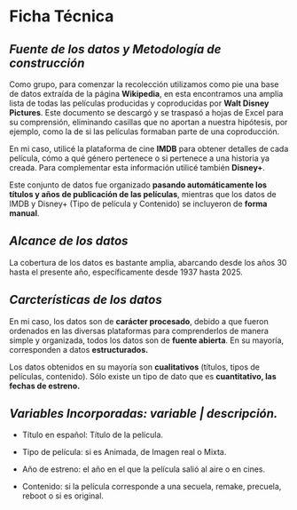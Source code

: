 # Ficha Técnica

## *Fuente de los datos y Metodología de construcción*

Como grupo, para comenzar la recolección utilizamos como pie una base de datos extraída de la página **Wikipedia**, en esta encontramos una amplia lista de todas las películas producidas y coproducidas por **Walt Disney Pictures**. Este documento se descargó y se traspasó a hojas de Excel para su comprensión, eliminando casillas que no aportan a nuestra hipótesis, por ejemplo, como la de si las películas formaban parte de una coproducción.

En mi caso, utilicé la plataforma de cine **IMDB** para obtener detalles de cada película, cómo a qué género pertenece o si pertenece a una historia ya creada.
Para complementar esta información utilicé también **Disney+**. 

Este conjunto de datos fue organizado **pasando automáticamente los títulos y años de publicación de las películas**, mientras que los datos de IMDB y Disney+ (Tipo de película y Contenido) se incluyeron de **forma manual**. 

## *Alcance de los datos*

La cobertura de los datos es bastante amplia, abarcando desde los años 30 hasta el presente año, específicamente desde 1937 hasta 2025. 

## *Carcterísticas de los datos*

En mi caso, los datos son de **carácter procesado**, debido a que fueron ordenados en las diversas plataformas para comprenderlos de manera simple y organizada, todos los datos son de **fuente abierta**. En su mayoría, corresponden a datos **estructurados.**

Los datos obtenidos en su mayoría son **cualitativos** (títulos, tipos de películas, contenido). Sólo existe un tipo de dato que es **cuantitativo, las fechas de estreno.**

## *Variables Incorporadas: variable | descripción.*

+ Título en español: Título de la película.

+ Tipo de película: si es Animada, de Imagen real o Mixta.

+ Año de estreno: el año en el que la película salió al aire o en cines.

+ Contenido: si la película corresponde a una secuela, remake, precuela, reboot o si es original.



